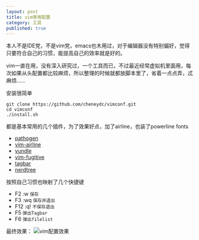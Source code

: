 ```yaml
---
layout: post
title: vim常用配置
category: 工具 
published: true
---
```


本人不是IDE党，不是vim党，emacs也木用过，对于编辑器没有特别偏好，觉得只要符合自己的习惯，能提高自己的效率就是好的。

vim一直在用，没有深入研究过，一个工具而已，不过最近经常虚拟机里面用，每次如果从头配置都比较麻烦，所以整理的时候就都放脚本里了，省着一点点弄，忒麻烦……

安装很简单

```
git clone https://github.com/cheneydc/vimconf.git
cd vimconf
./install.sh
```

都是基本常用的几个插件，为了效果好点，加了airline，也装了powerline fonts


- [pathogen](https://github.com/tpope/vim-pathogen)
- [vim-airline](https://github.com/bling/vim-airline)
- [vundle](https://github.com/VundleVim/Vundle.vim)
- [vim-fugitive](https://github.com/tpope/vim-fugitive)
- [tagbar](https://github.com/majutsushi/tagbar)
- [nerdtree](https://github.com/scrooloose/nerdtree)


按照自己习惯也映射了几个快捷键


- F2 :w `保存`
- F3 :wq `保存并退出`
- F12 :q! `不保存退出`
- F5 `弹出Tagbar`
- F6 `弹出filelist`


最终效果：
![vim配置效果](https://raw.githubusercontent.com/cheneydc/blog/gh-pages/assets/img/post/20151009-vim.png)

